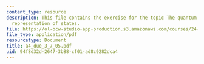 ```yaml
---
content_type: resource
description: This file contains the exercise for the topic The quantum mechanical
  representation of states.
file: https://ol-ocw-studio-app-production.s3.amazonaws.com/courses/24-111-philosophy-of-quantum-mechanics-spring-2005/94f8d32d26473b88cf01ad8c9282dca4_a4_due_3_7_05.pdf
file_type: application/pdf
resourcetype: Document
title: a4_due_3_7_05.pdf
uid: 94f8d32d-2647-3b88-cf01-ad8c9282dca4
---
```

